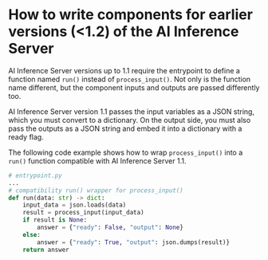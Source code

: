 <!--
SPDX-FileCopyrightText: Copyright (C) 2020 - 2025 Siemens AG

SPDX-License-Identifier: MIT
-->

# How to write components for earlier versions (<1.2) of the AI Inference Server

AI Inference Server versions up to 1.1 require the entrypoint to define a function named `run()` instead of `process_input()`. Not only is the function name different, but the component inputs and outputs are passed differently too.

AI Inference Server version 1.1 passes the input variables as a JSON string, which you must convert to a dictionary. On the output side, you must also pass the outputs as a JSON string and embed it into a dictionary with a ready flag.

The following code example shows how to wrap `process_input()` into a `run()` function compatible with AI Inference Server 1.1.

```python
# entrypoint.py
...
# compatibility run() wrapper for process_input()
def run(data: str) -> dict:
    input_data = json.loads(data)
    result = process_input(input_data)
    if result is None:
        answer = {"ready": False, "output": None}
    else:
        answer = {"ready": True, "output": json.dumps(result)}
    return answer
```
